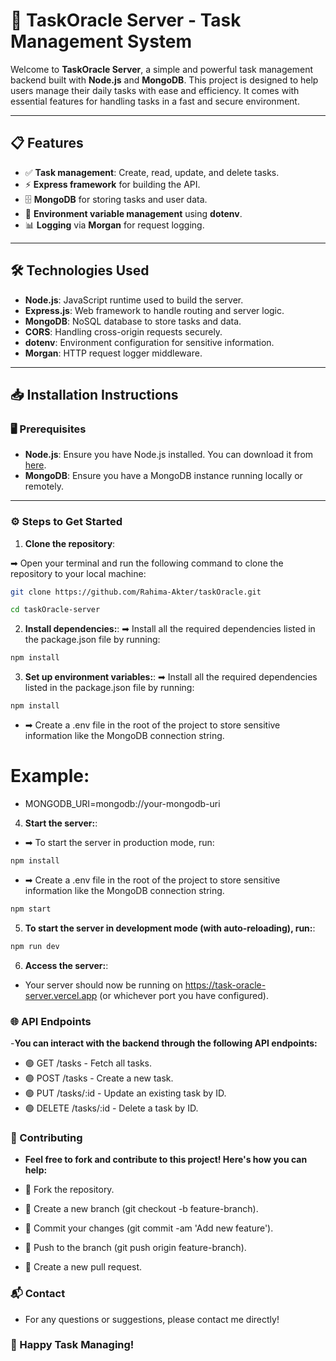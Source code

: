 # 🌿 **TaskOracle Server** - Task Management System

Welcome to **TaskOracle Server**, a simple and powerful task management backend built with **Node.js** and **MongoDB**. This project is designed to help users manage their daily tasks with ease and efficiency. It comes with essential features for handling tasks in a fast and secure environment.

---

## 📋 **Features**

- ✅ **Task management**: Create, read, update, and delete tasks.
- ⚡ **Express framework** for building the API.
- 🗄️ **MongoDB** for storing tasks and user data.
- 🔐 **Environment variable management** using **dotenv**.
- 📊 **Logging** via **Morgan** for request logging.

---

## 🛠️ **Technologies Used**

- **Node.js**: JavaScript runtime used to build the server.
- **Express.js**: Web framework to handle routing and server logic.
- **MongoDB**: NoSQL database to store tasks and data.
- **CORS**: Handling cross-origin requests securely.
- **dotenv**: Environment configuration for sensitive information.
- **Morgan**: HTTP request logger middleware.

---

## 📥 **Installation Instructions**

### 🖥️ **Prerequisites**

- **Node.js**: Ensure you have Node.js installed. You can download it from [here](https://nodejs.org/).
- **MongoDB**: Ensure you have a MongoDB instance running locally or remotely.

---

### ⚙️ **Steps to Get Started**

1. **Clone the repository**:
   
➡ Open your terminal and run the following command to clone the repository to your local machine:
```bash
git clone https://github.com/Rahima-Akter/taskOracle.git
```
```bash
cd taskOracle-server
```
2. **Install dependencies:**:
➡ Install all the required dependencies listed in the package.json file by running:
```bash
npm install
```
3. **Set up environment variables:**:
➡ Install all the required dependencies listed in the package.json file by running:
```bash
npm install
```
- ➡ Create a .env file in the root of the project to store sensitive information like the MongoDB connection string. 
# Example:
-  MONGODB_URI=mongodb://your-mongodb-uri
4. **Start the server:**:
- ➡ To start the server in production mode, run:
```bash
npm install
```
- ➡ Create a .env file in the root of the project to store sensitive information like the MongoDB connection string. 
```bash
npm start
```
5. **To start the server in development mode (with auto-reloading), run:**:
```bash
npm run dev
```
6. **Access the server:**:
- Your server should now be running on https://task-oracle-server.vercel.app (or whichever port you have configured).

### 🌐 API Endpoints
-**You can interact with the backend through the following API endpoints:**

- 🟢 GET /tasks - Fetch all tasks.
- 🟢 POST /tasks - Create a new task.
- 🟢 PUT /tasks/:id - Update an existing task by ID.
- 🟢 DELETE /tasks/:id - Delete a task by ID.

### 🤝 Contributing
- **Feel free to fork and contribute to this project! Here's how you can help:**

- 🔱 Fork the repository.
- 🔱 Create a new branch (git checkout -b feature-branch).
- 🔱 Commit your changes (git commit -am 'Add new feature').
- 🔱 Push to the branch (git push origin feature-branch).
- 🔱 Create a new pull request.


### 📬 Contact
- For any questions or suggestions, please contact me directly!

### 🚀 Happy Task Managing!